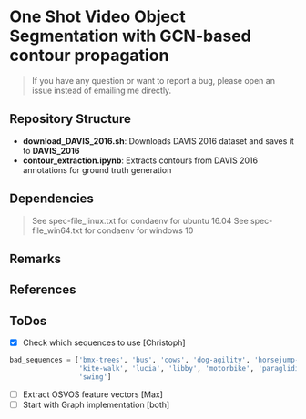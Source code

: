 # One Shot Video Object Segmentation with GCN-based contour propagation
> If you have any question or want to report a bug, please open an issue instead of emailing me directly.

## Repository Structure
- **download_DAVIS_2016.sh**: Downloads DAVIS 2016 dataset and saves it to **DAVIS_2016**
- **contour_extraction.ipynb**: Extracts contours from DAVIS 2016 annotations for ground truth generation

## Dependencies
> See spec-file_linux.txt for condaenv for ubuntu 16.04
> See spec-file_win64.txt for condaenv for windows 10

## Remarks

## References

## ToDos
- [x] Check which sequences to use [Christoph]
```python
bad_sequences = ['bmx-trees', 'bus', 'cows', 'dog-agility', 'horsejump-high', 'horsejump-low', 
                 'kite-walk', 'lucia', 'libby', 'motorbike', 'paragliding', 'rhino', 'scooter-gray', 
                 'swing']
```
- [ ] Extract OSVOS feature vectors [Max]
- [ ] Start with Graph implementation [both]
